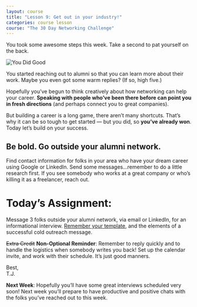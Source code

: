 ```yaml
---
layout: course
title: "Lesson 9: Get out in your industry!"
categories: course lesson
course: "The 30 Day Networking Challenge"
---
```


You took some awesome steps this week. Take a second to pat yourself on the back.

![You Did Good](https://media.giphy.com/media/l1KVbGDWxVr5qw7M4/giphy.gif)

You started reaching out to alumni so that you can learn more about their work. Maybe you even got some warm replies? (If so, high five.)

Hopefully you’ve begun to think creatively about how networking can help your career. **Speaking with people who’ve been there before can point you in fresh directions** (and perhaps connect you to great companies).

But building a career is a long game, there aren’t many shortcuts. That’s why it can be so tough to get started — but you did, so **you’ve already won**. Today let’s build on your success.

## Be bold. Go outside your alumni network.

Find contact information for folks in your area who have your dream career using Google or LinkedIn. Send some messages...remember to do a little research first. If you see somebody who works at a great company or who’s killing it as a freelancer, reach out.

# Today’s Assignment:
Message 3 folks outside your alumni network, via email or LinkedIn, for an informational interview. [Remember your template][doc 1], and the elements of a successful cold outreach message.

~~Extra Credit~~ **Non-Optional Reminder**:  Remember to reply quickly and to handle the logistics when somebody writes you back! Set up the calendar invite, and work with their schedule. It’s just good manners.

Best,  
T.J.

**Next Week**: Hopefully you’ll have some great interviews scheduled very soon! Next week you’ll prepare to have productive and positive chats with the folks you’ve reached out to this week.



<!--  use absolute urls to copy/paste into email bodies -->
[doc 1]: https://docs.google.com/document/d/1hd-iLFHdN3dRJ_ZH5cTX47KPnXTNxQpKZzj4mABzYoY/edit
[video 1]: https://www.youtube.com/watch?v=moSFlvxnbgk
